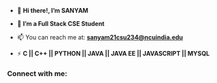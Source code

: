 - 👋 **Hi there!, I’m SANYAM**

- 👀 **I’m a Full Stack CSE Student**

- 📫 You can reach me at: **sanyam21csu234@ncuindia.edu**

- ⚡ **C || C++ || PYTHON || JAVA || JAVA EE || JAVASCRIPT || MYSQL**

<h3 align="left">Connect with me:</h3>
<p align="left">
</p>
